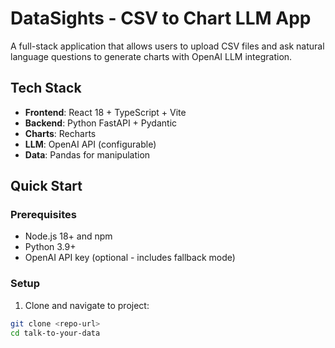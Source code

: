 # DataSights - CSV to Chart LLM App

A full-stack application that allows users to upload CSV files and ask natural language questions to generate charts with OpenAI LLM integration.

## Tech Stack

- **Frontend**: React 18 + TypeScript + Vite
- **Backend**: Python FastAPI + Pydantic
- **Charts**: Recharts
- **LLM**: OpenAI API (configurable)
- **Data**: Pandas for manipulation

## Quick Start

### Prerequisites
- Node.js 18+ and npm
- Python 3.9+
- OpenAI API key (optional - includes fallback mode)

### Setup

1. Clone and navigate to project:
```bash
git clone <repo-url>
cd talk-to-your-data